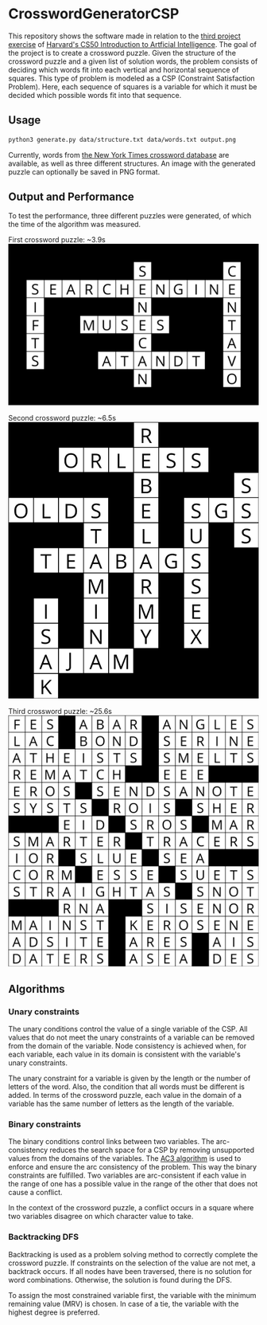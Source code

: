 # CrosswordGeneratorCSP

This repository shows the software made in relation to the [third project exercise](https://cs50.harvard.edu/ai/2020/projects/3/crossword/) of [Harvard's CS50 Introduction to Artficial Intelligence](https://cs50.harvard.edu/ai/2020/). The goal of the project is to create a crossword puzzle. Given the structure of the crossword puzzle and a given list of solution words, the problem consists of deciding which words fit into each vertical and horizontal sequence of squares. This type of problem is modeled as a CSP (Constraint Satisfaction Problem). Here, each sequence of squares is a variable for which it must be decided which possible words fit into that sequence.

## Usage

```bash
python3 generate.py data/structure.txt data/words.txt output.png
```

Currently, words from [the New York Times crossword database](https://www.kaggle.com/darinhawley/new-york-times-crossword-clues-answers-19932021) are available, as well as three different structures. An image with the generated puzzle can optionally be saved in PNG format.

## Output and Performance

To test the performance, three different puzzles were generated, of which the time of the algorithm was measured. 


First crossword puzzle: ~3.9s
![plot](./images/image1.png)

Second crossword puzzle: ~6.5s
![plot](./images/image2.png)

Third crossword puzzle: ~25.6s
![plot](./images/image3.png)

## Algorithms

### Unary constraints

The unary conditions control the value of a single variable of the CSP.
All values that do not meet the unary constraints of a variable can be removed from the domain of the variable. Node consistency is achieved when, for each variable, each value in its domain is consistent with the variable's unary constraints. 

The unary constraint for a variable is given by the length or the number of letters of the word.  Also, the condition that all words must be different is added.  In terms of the crossword puzzle, each value in the domain of a variable has the same number of letters as the length of the variable.

### Binary constraints
The binary conditions control links between two variables. The arc-consistency reduces the search space for a CSP by removing unsupported values from the domains of the variables. The [AC3 algorithm](https://de.wikipedia.org/wiki/AC-3-Algorithmus) is used to enforce and ensure the arc consistency of the problem. This way the binary constraints are fulfilled. Two variables are arc-consistent if each value in the range of one has a possible value in the range of the other that does not cause a conflict. 

In the context of the crossword puzzle, a conflict occurs in a square where two variables disagree on which character value to take. 

### Backtracking DFS
Backtracking is used as a problem solving method to correctly complete the crossword puzzle. If constraints on the selection of the value are not met, a backtrack occurs. If all nodes have been traversed, there is no solution for word combinations. Otherwise, the solution is found during the DFS.

To assign the most constrained variable first, the variable with the minimum remaining value (MRV) is chosen. In case of a tie, the variable with the highest degree is preferred.

